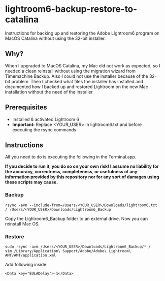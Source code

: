 # lightroom6-backup-restore-to-catalina
Instructions for backing up and restoring the Adobe Lightroom6 program on MacOS Catalina without using the 32-bit installer.

## Why?
When I upgraded to MacOS Catalina, my Mac did not work as expected, so I needed a clean reinstall without using the migration wizard from Timemachine Backup. Also I could not use the installer because of the 32-bit problem.
Then I checked what files the installer has installed and documented how I backed up and restored Lightroom on the new Mac installation without the need of the installer.

## Prerequisites

 - Installed & activated Lightroom 6 
 - **Important:** Replace <YOUR_USER> in lightroom6.txt and before executing the rsync commands

## Instructions
 
All you need to do is executing the following in the Terminal.app.

**If you decide to run it, you do so on your own risk! I assume no liability for the accuracy, correctness, completeness, or usefulness of any information provided by this repository nor for any sort of damages using these scripts may cause.**

### Backup

    rsync -avm --include-from=/Users/<YOUR_USER>/Downloads/lightroom6.txt / /Users/<YOUR_USER>/Downloads/Lightroom6_Backup
     
 Copy the Lightroom6_Backup folder to an external drive. Now you can reinstall Mac OS.
 

### Restore

    sudo rsync -avm /Users/<YOUR_USER>/Downloads/Lightroom6_Backup/* /
    vim /Library/Application\ Support/Adobe/Adobe\ Lightroom\ AMT/AMT/application.xml 

Add following inside <Payload adobeCode="{XYZXYZXYZXYZXYZXYZ}"></Payload>

    <Data key="EULADelay">-1</Data>
